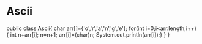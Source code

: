 # Ascii
public class Ascii{
char arr[]={'o','r','a','n','g','e'};
for(int i=0;i<arr.length;i++)
{
int n+arr[i];
n=n+1;
arr[i]=(char)n;
System.out.println(arr[i]);}
}
}
